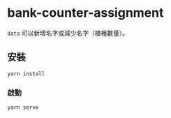 # bank-counter-assignment

`data` 可以新增名字或減少名字（櫃檯數量）。

## 安裝

```
yarn install
```

### 啟動

```
yarn serve
```
